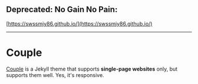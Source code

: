 ## Deprecated: No Gain No Pain:

[https://swssmjy86.github.io/](https://swssmjy86.github.io/)

---

# Couple

[Couple](https://swssmjy86.github.io/) is a Jekyll theme that supports **single-page websites** only, but supports them well. Yes, it's responsive.